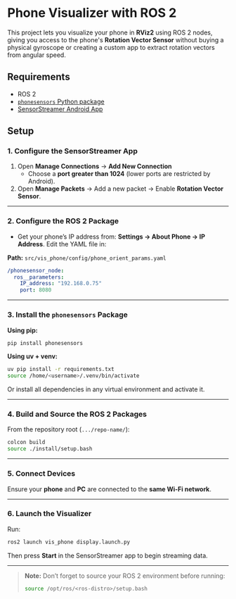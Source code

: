 # Phone Visualizer with ROS 2

This project lets you visualize your phone in **RViz2** using ROS 2 nodes, giving you access to the phone's **Rotation Vector Sensor** without buying a physical gyroscope or creating a custom app to extract rotation vectors from angular speed.

## Requirements

- ROS 2
- [`phonesensors` Python package](https://github.com/nup002/PhoneSensors.git)
- [SensorStreamer Android App](https://apkpure.com/sensorstreamer/cz.honzamrazek.sensorstreamer)

## Setup

### 1. Configure the SensorStreamer App

1. Open **Manage Connections** → **Add New Connection**  
   - Choose a **port greater than 1024** (lower ports are restricted by Android).
2. Open **Manage Packets** → Add a new packet → Enable **Rotation Vector Sensor**.


---

### 2. Configure the ROS 2 Package
- Get your phone’s IP address from: **Settings → About Phone → IP Address**.
Edit the YAML file in:

**Path:** `src/vis_phone/config/phone_orient_params.yaml`
```yaml
/phonesensor_node:
  ros__parameters:
    IP_address: "192.168.0.75"
    port: 8080
```

---

### 3. Install the `phonesensors` Package

**Using pip:**
```bash
pip install phonesensors
```

**Using uv + venv:**
```bash
uv pip install -r requirements.txt
source /home/<username>/.venv/bin/activate
```

Or install all dependencies in any virtual environment and activate it.

---

### 4. Build and Source the ROS 2 Packages

From the repository root (`.../repo-name/`):

```bash
colcon build
source ./install/setup.bash
```

---

### 5. Connect Devices

Ensure your **phone** and **PC** are connected to the **same Wi-Fi network**.

---

### 6. Launch the Visualizer

Run:
```bash
ros2 launch vis_phone display.launch.py
```

Then press **Start** in the SensorStreamer app to begin streaming data.

---

> **Note:** Don’t forget to source your ROS 2 environment before running:
> ```bash
> source /opt/ros/<ros-distro>/setup.bash
> ```